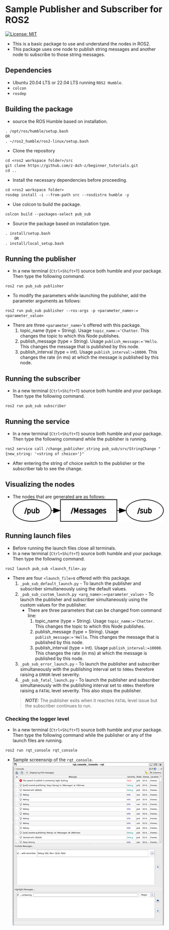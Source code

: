 # Sample Publisher and Subscriber for ROS2
[![License: MIT](https://img.shields.io/badge/License-MIT-green.svg)](https://opensource.org/licenses/MIT)

- This is a basic package to use and understand the nodes in ROS2.
- This package uses one node to publish string messages and another node to subscribe to those string messages.

## Dependencies

- Ubuntu 20.04 LTS or 22.04 LTS running `ROS2 Humble`.
- `colcon`
- `rosdep`

## Building the package

- source the ROS Humble based on installation.
```
. /opt/ros/humble/setup.bash
OR
. ~/ros2_humble/ros2-linux/setup.bash
```

- Clone the repository
```
cd <ros2 workspace folder>/src
git clone https://github.com/z-Ash-z/beginner_tutorials.git
cd ..
```

- Install the necessary dependencies before proceeding.
```
cd <ros2 workspace folder>
rosdep install -i --from-path src --rosdistro humble -y
```

- Use colcon to build the package.
```
colcon build --packages-select pub_sub
```

- Source the package based on installation type.
```
. install/setup.bash
    OR
. install/local_setup.bash
```

## Running the publisher
- In a new terminal (`Ctrl+Shift+T`) source both humble and your package. Then type the following command.
```
ros2 run pub_sub publisher
```
- To modify the parameters while launching the publisher, add the parameter arguments as follows:
```
ros2 run pub_sub publisher --ros-args -p <parameter_name>:=<parameter_value>
```
- There are three `<parameter_name>`'s offered with this package.
    1. topic_name (type = String). Usage `topic_name:='Chatter`. This changes the topic to which this Node publishes.
    2. publish_message (type = String). Usage `publish_message:='Hello`. This changes the message that is published by this node.
    3. publish_interval (type = int). Usage `publish_interval:=10000`. This changes the rate (in ms) at which the message is published by this node.

## Running the subscriber
- In a new terminal (`Ctrl+Shift+T`) source both humble and your package. Then type the following command.
```
ros2 run pub_sub subscriber
```

## Running the service
- In a new terminal (`Ctrl+Shift+T`) source both humble and your package. Then type the following command while the publisher is running.
```
ros2 service call /change_publisher_string pub_sub/srv/StringChange "{new_string: '<string of choice>'}"
```
- After entering the string of choice switch to the publisher or the subscriber tab to see the change.

## Visualizing the nodes
- The nodes that are generated are as follows:
![graph](/pub_sub/results/screenshots/rosgraph.png)

## Running launch files
- Before running the launch files close all terminals.
- In a new terminal (`Ctrl+Shift+T`) source both humble and your package. Then type the following command.
```
ros2 launch pub_sub <launch_file>.py 
```
- There are four `<launch_file>`s offered with this package.
    1. `_pub_sub_default_launch.py` - To launch the publisher and subscriber simultaneously using the default values.
    2.  `_pub_sub_custom_launch.py <arg_name>:=<parameter_value>` - To launch the publisher and subscriber simultaneously using the custom values for the publisher.
        - There are three parameters that can be changed from command line:
            1. topic_name (type = String). Usage `topic_name:='Chatter`. This changes the topic to which this Node publishes.
            2. publish_message (type = String). Usage `publish_message:='Hello`. This changes the message that is published by this node.
            3. publish_interval (type = int). Usage `publish_interval:=10000`. This changes the rate (in ms) at which the message is published by this node.
    3. `_pub_sub_error_launch.py` - To launch the publisher and subscriber simultaneously with the publishing interval set to `500ms` therefore raising a `ERROR` level severity.
    4. `_pub_sub_fatal_launch.py` - To launch the publisher and subscriber simultaneously with the publishing interval set to `400ms` therefore raising a `FATAL` level severity. This also stops the publisher.
    > **_NOTE:_** The publisher exits when it reaches `FATAL` level issue but the subscriber continues to run.

### Checking the logger level
- In a new terminal (`Ctrl+Shift+T`) source both humble and your package. Then type the following command while the publisher or any of the launch files are running.
```
ros2 run rqt_console rqt_console
```
- Sample screensnip of the `rqt_console`.
![rqt_console](/pub_sub/results/screenshots/rqt_console.png)